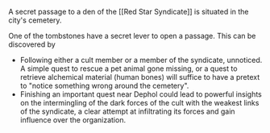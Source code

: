 
A secret passage to a den of the [[Red Star Syndicate]] is situated in the city's cemetery.

One of the tombstones have a secret lever to open a passage. This can be discovered by 

- Following either a cult member or a member of the syndicate, unnoticed. A simple quest to rescue a pet animal gone missing, or a quest to retrieve alchemical material (human bones) will suffice to have a pretext to "notice something wrong around the cemetery".
- Finishing an important quest near Dephol could lead to powerful insights on the intermingling of the dark forces of the cult with the weakest links of the syndicate, a clear attempt at infiltrating its forces and gain influence over the organization. 